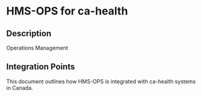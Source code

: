 # HMS-OPS for ca-health

## Description

Operations Management

## Integration Points

This document outlines how HMS-OPS is integrated with ca-health systems in Canada.
